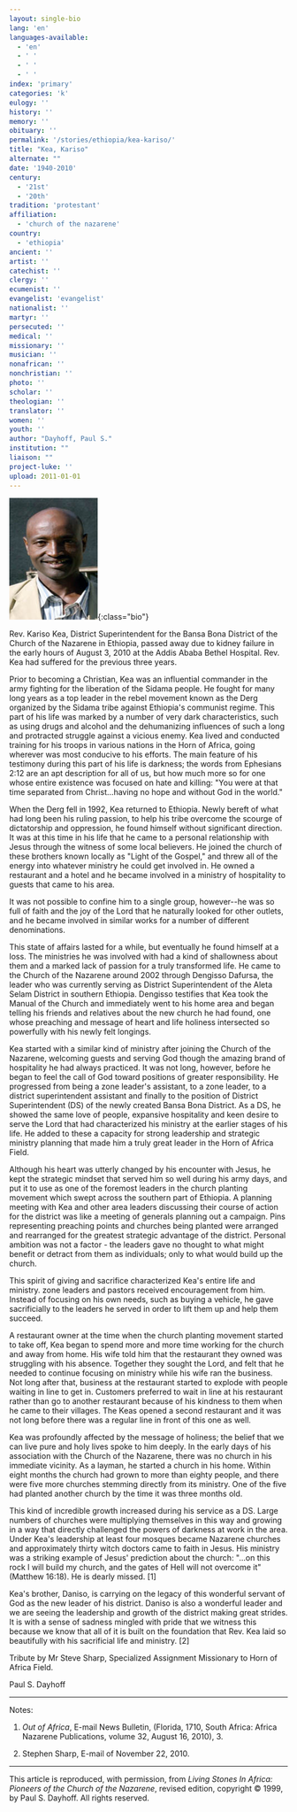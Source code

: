 ```yaml
---
layout: single-bio
lang: 'en'
languages-available:
  - 'en'
  - ' '
  - ' '
  - ' '
index: 'primary'
categories: 'k'
eulogy: ''
history: ''
memory: ''
obituary: ''
permalink: '/stories/ethiopia/kea-kariso/'
title: "Kea, Kariso"
alternate: ""
date: '1940-2010'
century:
  - '21st'
  - '20th'
tradition: 'protestant'
affiliation:
  - 'church of the nazarene'
country:
  - 'ethiopia'
ancient: ''
artist: ''
catechist: ''
clergy: ''
ecumenist: ''
evangelist: 'evangelist'
nationalist: ''
martyr: ''
persecuted: ''
medical: ''
missionary: ''
musician: ''
nonafrican: ''
nonchristian: ''
photo: ''
scholar: ''
theologian: ''
translator: ''
women: ''
youth: ''
author: "Dayhoff, Paul S."
institution: ""
liaison: ""
project-luke: ''
upload: 2011-01-01
---
```


![image](/images/bio-pics/ethiopia/kea-kariso/Kariso-Kea.jpg){:class="bio"}

Rev. Kariso Kea, District Superintendent for the Bansa Bona District of the Church of the Nazarene in Ethiopia, passed away due to kidney failure in the early hours of August 3, 2010 at the Addis Ababa Bethel Hospital. Rev. Kea had suffered for the previous three years.

Prior to becoming a Christian, Kea was an influential commander in the army fighting for the liberation of the Sidama people. He fought for many long years as a top leader in the rebel movement known as the Derg organized by the Sidama tribe against Ethiopia's communist regime. This part of his life was marked by a number of very dark characteristics, such as using drugs and alcohol and the dehumanizing influences of such a long and protracted struggle against a vicious enemy. Kea lived and conducted training for his troops in various nations in the Horn of Africa, going wherever was most conducive to his efforts. The main feature of his testimony during this part of his life is darkness; the words from Ephesians 2:12 are an apt description for all of us, but how much more so for one whose entire existence was focused on hate and killing: "You were at that time separated from Christ...having no hope and without God in the world."

When the Derg fell in 1992, Kea returned to Ethiopia. Newly bereft of what had long been his ruling passion, to help his tribe overcome the scourge of dictatorship and oppression, he found himself without significant direction. It was at this time in his life that he came to a personal relationship with Jesus through the witness of some local believers. He joined the church of these brothers known locally as "Light of the Gospel," and threw all of the energy into whatever ministry he could get involved in. He owned a restaurant and a hotel and he became involved in a ministry of hospitality to guests that came to his area.

It was not possible to confine him to a single group, however--he was so full of faith and the joy of the Lord that he naturally looked for other outlets, and he became involved in similar works for a number of different denominations.

This state of affairs lasted for a while, but eventually he found himself at a loss. The ministries he was involved with had a kind of shallowness about them and a marked lack of passion for a truly transformed life. He came to the Church of the Nazarene around 2002 through Dengisso Dafursa, the leader who was currently serving as District Superintendent of the Aleta Selam District in southern Ethiopia. Dengisso testifies that Kea took the Manual of the Church and immediately went to his home area and began telling his friends and relatives about the new church he had found, one whose preaching and message of heart and life holiness intersected so powerfully with his newly felt longings.

Kea started with a similar kind of ministry after joining the Church of the Nazarene, welcoming guests and serving God though the amazing brand of hospitality he had always practiced. It was not long, however, before he began to feel the call of God toward positions of greater responsibility. He progressed from being a zone leader's assistant, to a zone leader, to a district superintendent assistant and finally to the position of District Superintendent (DS) of the newly created Bansa Bona District. As a DS, he showed the same love of people, expansive hospitality and keen desire to serve the Lord that had characterized his ministry at the earlier stages of his life. He added to these a capacity for strong leadership and strategic ministry planning that made him a truly great leader in the Horn of Africa Field.

Although his heart was utterly changed by his encounter with Jesus, he kept the strategic mindset that served him so well during his army days, and put it to use as one of the foremost leaders in the church planting movement which swept across the southern part of Ethiopia. A planning meeting with Kea and other area leaders discussing their course of action for the district was like a meeting of generals planning out a campaign. Pins representing preaching points and churches being planted were arranged and rearranged for the greatest strategic advantage of the district. Personal ambition was not a factor - the leaders gave no thought to what might benefit or detract from them as individuals; only to what would build up the church.

This spirit of giving and sacrifice characterized Kea's entire life and ministry. zone leaders and pastors received encouragement from him. Instead of focusing on his own needs, such as buying a vehicle, he gave sacrificially to the leaders he served in order to lift them up and help them succeed.

A restaurant owner at the time when the church planting movement started to take off, Kea began to spend more and more time working for the church and away from home. His wife told him that the restaurant they owned was struggling with his absence. Together they sought the Lord, and felt that he needed to continue focusing on ministry while his wife ran the business. Not long after that, business at the restaurant started to explode with people waiting in line to get in. Customers preferred to wait in line at his restaurant rather than go to another restaurant because of his kindness to them when he came to their villages. The Keas opened a second restaurant and it was not long before there was a regular line in front of this one as well.

Kea was profoundly affected by the message of holiness; the belief that we can live pure and holy lives spoke to him deeply. In the early days of his association with the Church of the Nazarene, there was no church in his immediate vicinity. As a layman, he started a church in his home. Within eight months the church had grown to more than eighty people, and there were five more churches stemming directly from its ministry. One of the five had planted another church by the time it was three months old.

This kind of incredible growth increased during his service as a DS. Large numbers of churches were multiplying themselves in this way and growing in a way that directly challenged the powers of darkness at work in the area. Under Kea's leadership at least four mosques became Nazarene churches and approximately thirty witch doctors came to faith in Jesus. His ministry was a striking example of Jesus' prediction about the church: "...on this rock I will build my church, and the gates of Hell will not overcome it" (Matthew 16:18). He is dearly missed. [1]

Kea's brother, Daniso, is carrying on the legacy of this wonderful servant of God as the new leader of his district. Daniso is also a wonderful leader and we are seeing the leadership and growth of the district making great strides. It is with a sense of sadness mingled with pride that we witness this because we know that all of it is built on the foundation that Rev. Kea laid so beautifully with his sacrificial life and ministry. [2]

Tribute by Mr Steve Sharp, Specialized Assignment Missionary to Horn of Africa Field.

Paul S. Dayhoff

---

Notes:

1. *Out of Africa*, E-mail News Bulletin, (Florida, 1710, South Africa: Africa Nazarene Publications, volume 32, August 16, 2010), 3.

2. Stephen Sharp, E-mail of November 22, 2010.

---

This article is reproduced, with permission, from *Living Stones In Africa: Pioneers of the Church of the Nazarene*, revised edition, copyright © 1999, by Paul S. Dayhoff. All rights reserved.
